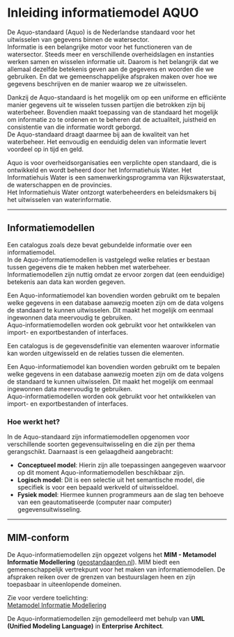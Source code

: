 # Inleiding informatiemodel AQUO

De Aquo-standaard (Aquo) is de Nederlandse standaard voor het uitwisselen van gegevens binnen de watersector.  
Informatie is een belangrijke motor voor het functioneren van de watersector. Steeds meer en verschillende overheidslagen en instanties werken samen en wisselen informatie uit. Daarom is het belangrijk dat we allemaal dezelfde betekenis geven aan de gegevens en woorden die we gebruiken. En dat we gemeenschappelijke afspraken maken over hoe we gegevens beschrijven en de manier waarop we ze uitwisselen.

Dankzij de Aquo-standaard is het mogelijk om op een uniforme en efficiënte manier gegevens uit te wisselen tussen partijen die betrokken zijn bij waterbeheer. Bovendien maakt toepassing van de standaard het mogelijk om informatie zo te ordenen en te beheren dat de actualiteit, juistheid en consistentie van die informatie wordt geborgd.  
De Aquo-standaard draagt daarmee bij aan de kwaliteit van het waterbeheer. Het eenvoudig en eenduidig delen van informatie levert voordeel op in tijd en geld.

Aquo is voor overheidsorganisaties een verplichte open standaard, die is ontwikkeld en wordt beheerd door het Informatiehuis Water. Het Informatiehuis Water is een samenwerkingsprogramma van Rijkswaterstaat, de waterschappen en de provincies.  
Het Informatiehuis Water ontzorgt waterbeheerders en beleidsmakers bij het uitwisselen van waterinformatie.

---

## Informatiemodellen

Een catalogus zoals deze bevat gebundelde informatie over een informatiemodel.  
In de Aquo-informatiemodellen is vastgelegd welke relaties er bestaan tussen gegevens die te maken hebben met waterbeheer.  
Informatiemodellen zijn nuttig omdat ze ervoor zorgen dat (een eenduidige) betekenis aan data kan worden gegeven.

Een Aquo-informatiemodel kan bovendien worden gebruikt om te bepalen welke gegevens in een database aanwezig moeten zijn om de data volgens de standaard te kunnen uitwisselen. Dit maakt het mogelijk om eenmaal ingewonnen data meervoudig te gebruiken.  
Aquo-informatiemodellen worden ook gebruikt voor het ontwikkelen van import- en exportbestanden of interfaces.

Een catalogus is de gegevensdefinitie van elementen waarover informatie kan worden uitgewisseld en de relaties tussen die elementen.

Een Aquo-informatiemodel kan bovendien worden gebruikt om te bepalen welke gegevens in een database aanwezig moeten zijn om de data volgens de standaard te kunnen uitwisselen. Dit maakt het mogelijk om eenmaal ingewonnen data meervoudig te gebruiken.  
Aquo-informatiemodellen worden ook gebruikt voor het ontwikkelen van import- en exportbestanden of interfaces.

### Hoe werkt het?

In de Aquo-standaard zijn informatiemodellen opgenomen voor verschillende soorten gegevensuitwisseling en die zijn per thema gerangschikt. Daarnaast is een gelaagdheid aangebracht:

- **Conceptueel model**: Hierin zijn alle toepassingen aangegeven waarvoor op dit moment Aquo-informatiemodellen beschikbaar zijn.
- **Logisch model**: Dit is een selectie uit het semantische model, die specifiek is voor een bepaald werkveld of uitwisseldoel.
- **Fysiek model**: Hiermee kunnen programmeurs aan de slag ten behoeve van een geautomatiseerde (computer naar computer) gegevensuitwisseling.

---

## MIM-conform

De Aquo-informatiemodellen zijn opgezet volgens het **MIM - Metamodel Informatie Modellering** ([geostandaarden.nl](https://docs.geostandaarden.nl/mim/mim/)). MIM biedt een gemeenschappelijk vertrekpunt voor het maken van informatiemodellen. De afspraken reiken over de grenzen van bestuurslagen heen en zijn toepasbaar in uiteenlopende domeinen.

Zie voor verdere toelichting:  
[Metamodel Informatie Modellering](https://docs.geostandaarden.nl/mim/mim/)

De Aquo-informatiemodellen zijn gemodelleerd met behulp van **UML (Unified Modeling Language)** in **Enterprise Architect**.